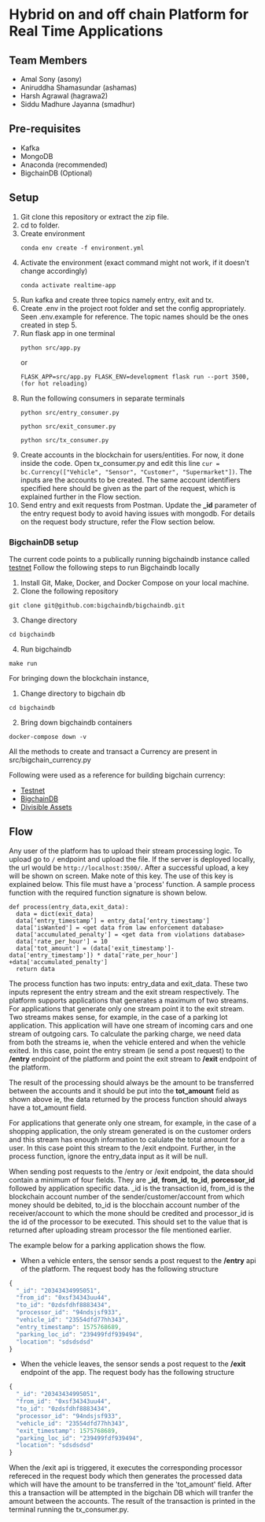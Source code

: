 # Hybrid on and off chain Platform for Real Time Applications

## Team Members
- Amal Sony (asony)
- Aniruddha Shamasundar (ashamas)
- Harsh Agrawal (hagrawa2)
- Siddu Madhure Jayanna (smadhur)

## Pre-requisites
- Kafka
- MongoDB
- Anaconda (recommended)
- BigchainDB (Optional)

## Setup

1. Git clone this repository or extract the zip file.
2. cd to folder.
3. Create environment
    ```
    conda env create -f environment.yml
    ```
4. Activate the environment (exact command might not work, if it doesn't change accordingly)
    ```
    conda activate realtime-app
    ```
5. Run kafka and create three topics namely entry, exit and tx.
6. Create .env in the project root folder and set the config appropriately. Seen .env.example for reference. The topic names should be the ones created in step 5.
7. Run flask app in one terminal
    ```
    python src/app.py
    ```
    or
    ```
    FLASK_APP=src/app.py FLASK_ENV=development flask run --port 3500, (for hot reloading)
    ``` 
8. Run the following consumers in separate terminals
    ```
    python src/entry_consumer.py
    ```
    ```
    python src/exit_consumer.py
    ```
    ```
    python src/tx_consumer.py
    ```
9. Create accounts in the blockchain for users/entities. For now, it done inside the code. Open tx_consumer.py and edit this line ```cur = bc.Currency(["Vehicle", "Sensor", "Customer", "Supermarket"])```. The inputs are the accounts to be created. The same account identifiers specified here should be given as the part of the request, which is explained further in the Flow section.
9. Send entry and exit requests from Postman. Update the **\_id** parameter of the entry request body to avoid having issues with mongodb. For details on the request body structure, refer the Flow section below.

### BigchainDB setup
The current code points to a publically running bigchaindb instance called [testnet](https://test.ipdb.io/ "testnet")
Follow the following steps to run Bigchaindb locally
1. Install Git, Make, Docker, and Docker Compose on your local machine.
2. Clone the following repository
```
git clone git@github.com:bigchaindb/bigchaindb.git
```
3. Change directory
```
cd bigchaindb
```
4. Run bigchaindb
```
make run
```

For bringing down the blockchain instance,
1. Change directory to bigchain db
```
cd bigchaindb
```
2. Bring down bigchaindb containers
```
docker-compose down -v
```

All the methods to create and transact a Currency are present in src/bigchain_currency.py

Following were used as a reference for building bigchain currency:
* [Testnet](https://blog.bigchaindb.com/the-status-of-the-bigchaindb-testnet-90d446edd2b4)
* [BigchainDB](http://docs.bigchaindb.com/en/latest/index.html)
* [Divisible Assets](http://docs.bigchaindb.com/projects/py-driver/en/latest/usage.html#divisible-assets)

## Flow

Any user of the platform has to upload their stream processing logic. To upload go to ```/``` endpoint and upload the file. If the server is deployed locally, the url would be ```http://localhost:3500/```. After a successful upload, a key will be shown on screen. Make note of this key. The use of this key is explained below. This file must have a 'process' function. A sample process function with the required function signature is shown below.
```
def process(entry_data,exit_data):
  data = dict(exit_data)
  data[‘entry_timestamp’] = entry_data[‘entry_timestamp']
  data['isWanted'] = <get data from law enforcement database>
  data['accumulated_penalty'] = <get data from violations database>
  data['rate_per_hour'] = 10
  data['tot_amount'] = (data['exit_timestamp']-data['entry_timestamp']) * data['rate_per_hour'] +data['accumulated_penalty']
  return data
```

The process function has two inputs: entry_data and exit_data. These two inputs represent the entry stream and the exit stream respectively. The platform supports applications that generates a maximum of two streams. For applications that generate only one stream point it to the exit stream. Two streams makes sense, for example, in the case of a parking lot application. This application will have one stream of incoming cars and one stream of outgoing cars. To calculate the parking charge, we need data from both the streams ie, when the vehicle entered and when the vehicle exited. In this case, point the entry stream (ie send a post request) to the **/entry** endpoint of the platform and point the exit stream to **/exit** endpoint of the platform.

The result of the processing should always be the amount to be transferred between the accounts and it should be put into the **tot_amount** field as shown above ie, the data returned by the process function should always have a tot_amount field.

For applications that generate only one stream, for example, in the case of a shopping application, the only stream generated is on the customer orders and this stream has enough information to calulate the total amount for a user. In this case point this stream to the /exit endpoint. Further, in the process function, ignore the entry_data input as it will be null.

When sending post requests to the /entry or /exit endpoint, the data should contain a minimum of four fields. They are **\_id**, **from_id**, **to_id**, **porcessor_id** followed by application specific data. \_id is the transaction id, from_id is the blockchain account number of the sender/customer/account from which money should be debited, to_id is the blocchain account number of the receiver/account to which the mone should be credited and processor_id is the id of the processor to be executed. This should set to the value that is returned after uploading stream processor the file mentioned earlier.

The example below for a parking application shows the flow.

- When a vehicle enters, the sensor sends a post request to the **/entry** api of the platform. The request body has the following structure
```javascript
{
  "_id": "20343434995051",
  "from_id": "0xsf34343uu44",
  "to_id": "0zdsfdhf8883434",
  "processor_id": "94ndsjsf933",
  "vehicle_id": "23554dfd77hh343",
  "entry_timestamp": 1575768689,
  "parking_loc_id": "239499fdf939494",
  "location": "sdsdsdsd"
}
```
- When the vehicle leaves, the sensor sends a post request to the **/exit** endpoint of the app. The request body has the following structure
```javascript
{
  "_id": "20343434995051",
  "from_id": "0xsf34343uu44",
  "to_id": "0zdsfdhf8883434",
  "processor_id": "94ndsjsf933",
  "vehicle_id": "23554dfd77hh343",
  "exit_timestamp": 1575768689,
  "parking_loc_id": "239499fdf939494",
  "location": "sdsdsdsd"
}
```

When the /exit api is triggered, it executes the corresponding processor refereced in the request body which then generates the processed data which will have the amount to be transferred in the 'tot_amount' field. After this a transaction will be attempted in the bigchain DB which will tranfer the amount between the accounts. The result of the transaction is printed in the terminal running the tx_consumer.py.


